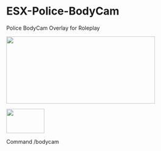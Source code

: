 # ESX-Police-BodyCam
Police BodyCam Overlay for Roleplay

<p><img src="https://i.imgur.com/WaWZVwv.png" alt="" width="391" height="177" /></p>

<p><img src="https://cdn.discordapp.com/attachments/862997995377262592/863022514962563102/unknown.png" alt="" width="100" height="64" /></p>

Command /bodycam
